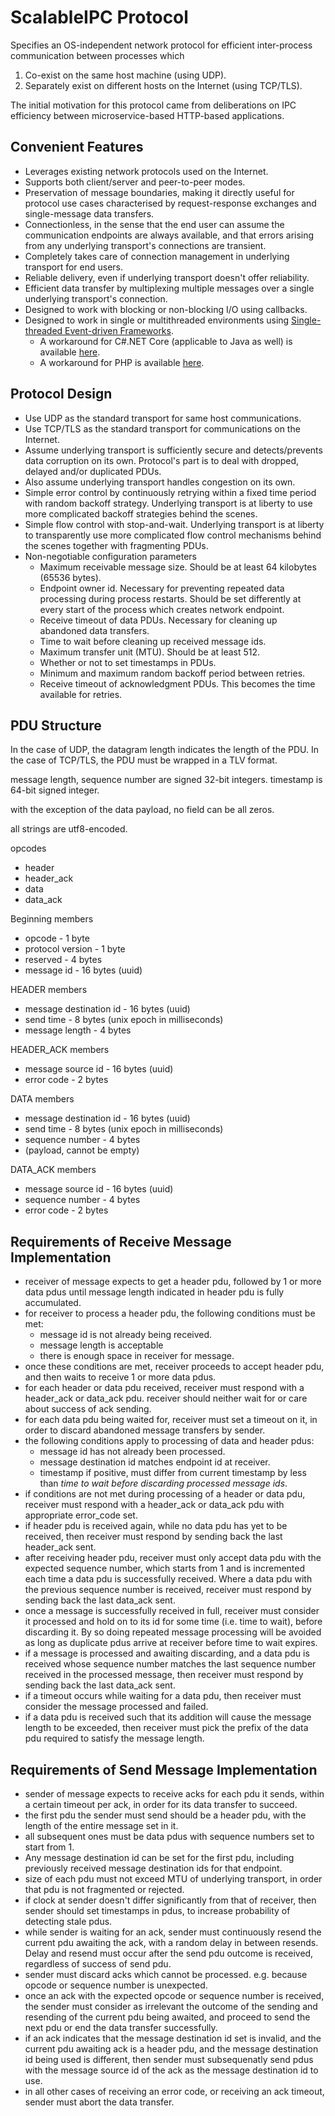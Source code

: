 # ScalableIPC Protocol

Specifies an OS-independent network protocol for efficient inter-process communication between processes which
   
   1. Co-exist on the same host  machine (using UDP).
   2. Separately exist on different hosts on the Internet (using TCP/TLS).

The initial motivation for this protocol came from deliberations on IPC efficiency between microservice-based HTTP-based applications.

## Convenient Features

  * Leverages existing network protocols used on the Internet.
  * Supports both client/server and peer-to-peer modes.
  * Preservation of message boundaries, making it directly useful for protocol use cases characterised by request-response exchanges and single-message data transfers.
  * Connectionless, in the sense that the end user can assume the communication endpoints are always available, and that errors arising from any underlying transport's connections are transient.
  * Completely takes care of connection management in underlying transport for end users.
  * Reliable delivery, even if underlying transport doesn't offer reliability.
  * Efficient data transfer by multiplexing multiple messages over a single underlying transport's connection.
  * Designed to work with blocking or non-blocking I/O using callbacks.
  * Designed to work in single or multithreaded environments using [Single-threaded Event-driven Frameworks](http://berb.github.io/diploma-thesis/original/055_events.html#st).
       - A workaround for C#.NET Core (applicable to Java as well) is available [here](https://docs.microsoft.com/en-us/dotnet/api/system.threading.tasks.taskscheduler?view=netcore-3.1).
       - A workaround for PHP is available [here](https://reactphp.org).

## Protocol Design

  * Use UDP as the standard transport for same host communications.
  * Use TCP/TLS as the standard transport for communications on the Internet.
  * Assume underlying transport is sufficiently secure and detects/prevents data corruption on its own. Protocol's part is to deal with dropped, delayed and/or duplicated PDUs.
  * Also assume underlying transport handles congestion on its own.
  * Simple error control by continuously retrying within a fixed time period with random backoff strategy. Underlying transport is at liberty to use more complicated backoff strategies behind the scenes.
  * Simple flow control with stop-and-wait. Underlying transport is at liberty to transparently use more complicated flow control mechanisms behind the scenes together with fragmenting PDUs.
  * Non-negotiable configuration parameters
       - Maximum receivable message size. Should be at least 64 kilobytes (65536 bytes).
       - Endpoint owner id. Necessary for preventing repeated data processing during process restarts. Should be set differently at every start of the process which creates network endpoint.
       - Receive timeout of data PDUs. Necessary for cleaning up abandoned data transfers.
       - Time to wait before cleaning up received message ids.
       - Maximum transfer unit (MTU). Should be at least 512.
       - Whether or not to set timestamps in PDUs.
       - Minimum and maximum random backoff period between retries.
       - Receive timeout of acknowledgment PDUs. This becomes the time available for retries.

## PDU Structure

In the case of UDP, the datagram length indicates the length of the PDU.
In the case of TCP/TLS, the PDU must be wrapped in a TLV format.

message length, sequence number are signed 32-bit integers.
timestamp is 64-bit signed integer.

with the exception of the data payload, no field can be all zeros.

all strings are utf8-encoded.

opcodes
   - header
   - header_ack
   - data
   - data_ack

Beginning members
   - opcode - 1 byte
   - protocol version - 1 byte
   - reserved - 4 bytes
   - message id - 16 bytes (uuid)

HEADER members
   - message destination id - 16 bytes (uuid)
   - send time - 8 bytes (unix epoch in milliseconds)
   - message length - 4 bytes

HEADER_ACK members
   - message source id - 16 bytes (uuid)
   - error code - 2 bytes

DATA members
   - message destination id - 16 bytes (uuid)
   - send time - 8 bytes (unix epoch in milliseconds)
   - sequence number - 4 bytes
   - (payload, cannot be empty)

DATA_ACK members
   - message source id - 16 bytes (uuid)
   - sequence number - 4 bytes
   - error code - 2 bytes

## Requirements of Receive Message Implementation

  * receiver of message expects to get a header pdu, followed by 1 or more data pdus until message length indicated in header pdu is fully accumulated.
  * for receiver to process a header pdu, the following conditions must be met:
     * message id is not already being received.
     * message length is acceptable
     * there is enough space in receiver for message.
  * once these conditions are met, receiver proceeds to accept header pdu, and then waits to receive 1 or more data pdus.
  * for each header or data pdu received, receiver must respond with a header_ack or data_ack pdu. receiver should neither wait for or care about success of ack sending.
  * for each data pdu being waited for, receiver must set a timeout on it, in order to discard abandoned message transfers by sender.
  * the following conditions apply to processing of data and header pdus:
     * message id has not already been processed.
     * message destination id matches endpoint id at receiver.
     * timestamp if positive, must differ from current timestamp  by less than *time to wait before discarding processed message ids*.
  * if conditions are not met during processing of a header or data pdu, receiver must respond with a header_ack or data_ack pdu with appropriate error_code set.
  * if header pdu is received again, while no data pdu has yet to be received, then receiver must respond by sending back the last header_ack sent.
  * after receiving header pdu, receiver must only accept data pdu with the expected sequence number, which starts from 1 and is incremented each time a data pdu is successfully received. Where a data pdu with the previous sequence number is received, receiver must respond by sending back the last data_ack sent.
  * once a message is successfully received in full, receiver must consider it processed and hold on to its id for some time (i.e. time to wait), before discarding it. By so doing repeated message processing will be avoided as long as duplicate pdus arrive at receiver before time to wait expires.
  * if a message is processed and awaiting discarding, and a data pdu is received whose sequence number matches the last sequence number received in the processed message, then receiver must respond by sending back the last data_ack sent.
  * if a timeout occurs while waiting for a data pdu, then receiver must consider the message processed and failed.
  * if a data pdu is received such that its addition will cause the message length to be exceeded, then receiver must pick the prefix of the data pdu required to satisfy the message length.

## Requirements of Send Message Implementation

  * sender of message expects to receive acks for each pdu it sends, within a certain timeout per ack, in order for its data transfer to succeed.
  * the first pdu the sender must send should be a header pdu, with the length of the entire message set in it.
  * all subsequent ones must be data pdus with sequence numbers set to start from 1.
  * Any message destination id can be set for the first pdu, including previously received message destination ids for that endpoint.
  * size of each pdu must not exceed MTU of underlying transport, in order that pdu is not fragmented or rejected.
  * if clock at sender doesn't differ significantly from that of receiver, then sender should set timestamps in pdus, to increase probability of detecting stale pdus.
  * while sender is waiting for an ack, sender must continuously resend the current pdu awaiting the ack, with a random delay in between resends. Delay and resend must occur after the send pdu outcome is received, regardless of success of send pdu.
  * sender must discard acks which cannot be processed. e.g. because opcode or sequence number is unexpected.
  * once an ack with the expected opcode or sequence number is received, the sender must consider as irrelevant the outcome of the sending and resending of the current pdu being awaited, and proceed to send the next pdu or end the data transfer successfully.
  * if an ack indicates that the message destination id set is invalid, and the current pdu awaiting ack is a header pdu, and the message destination id being used is different, then sender must subsequenatly send pdus with the message source id of the ack as the message destination id to use.
  * in all other cases of receiving an error code, or receiving an ack timeout, sender must abort the data transfer.
